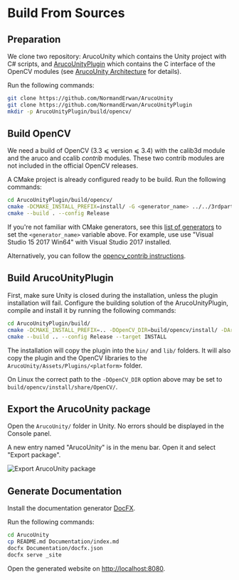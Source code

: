 # Build From Sources

## Preparation

We clone two repository: ArucoUnity which contains the Unity project with C# scripts, and [ArucoUnityPlugin](https://github.com/NormandErwan/ArucoUnityPlugin/) which contains the C interface of the OpenCV modules (see [ArucoUnity Architecture](aruco-unity-architecture.md) for details).

Run the following commands:

```bash
git clone https://github.com/NormandErwan/ArucoUnity
git clone https://github.com/NormandErwan/ArucoUnityPlugin
mkdir -p ArucoUnityPlugin/build/opencv/
```

## Build OpenCV

We need a build of OpenCV (3.3 ⩽ version ⩽ 3.4) with the calib3d module and the aruco and ccalib *contrib* modules. These two contrib modules are not included in the official OpenCV releases.

A CMake project is already configured ready to be build. Run the following commands:

```bash
cd ArucoUnityPlugin/build/opencv/
cmake -DCMAKE_INSTALL_PREFIX=install/ -G <generator_name> ../../3rdparty/opencv_contrib/
cmake --build . --config Release
```

If you're not familiar with CMake generators, see this [list of generators](https://cmake.org/cmake/help/latest/manual/cmake-generators.7.html) to set the `<generator_name>` variable above. For example, use use "Visual Studio 15 2017 Win64" with Visual Studio 2017 installed.

Alternatively, you can follow the [opencv_contrib instructions](https://github.com/opencv/opencv_contrib).

## Build ArucoUnityPlugin

First, make sure Unity is closed during the installation, unless the plugin installation will fail. Configure the building solution of the ArucoUnityPlugin, compile and install it by running the following commands:

```bash
cd ArucoUnityPlugin/build/
cmake -DCMAKE_INSTALL_PREFIX=.. -DOpenCV_DIR=build/opencv/install/ -DArucoUnity_DIR=../../ArucoUnity/ -G <generator_name> ..
cmake --build .. --config Release --target INSTALL
```

The installation will copy the plugin into the `bin/` and `lib/` folders. It will also copy the plugin and the OpenCV libraries to the `ArucoUnity/Assets/Plugins/<platform>` folder.

On Linux the correct path to the `-DOpenCV_DIR` option above may be set to `build/opencv/install/share/OpenCV/`.

## Export the ArucoUnity package

Open the `ArucoUnity/` folder in Unity. No errors should be displayed in the Console panel.

A new entry named "ArucoUnity" is in the menu bar. Open it and select "Export package".

![Export ArucoUnity package](~/images/export_package.jpg)

## Generate Documentation

Install the documentation generator [DocFX](http://dotnet.github.io/docfx/tutorial/docfx_getting_started.html).

Run the following commands:

```bash
cd ArucoUnity
cp README.md Documentation/index.md
docfx Documentation/docfx.json
docfx serve _site
```

Open the generated website on [http://localhost:8080](http://localhost:8080).

